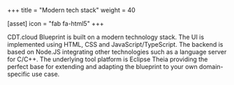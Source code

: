 +++
title = "Modern tech stack"
weight = 40

[asset]
  icon = "fab fa-html5"
+++

CDT.cloud Blueprint is built on a modern technology stack. The UI is implemented using HTML, CSS and JavaScript/TypeScript. The backend is based on Node.JS integrating other technologies such as a language server for C/C++. The underlying tool platform is Eclipse Theia providing the perfect base for extending and adapting the blueprint to your own domain-specific use case.
